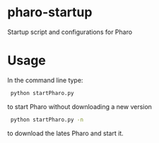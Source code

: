 pharo-startup
=============

Startup script and configurations for Pharo


Usage
=============

In the command line type:
```bash
 python startPharo.py
```
to start Pharo without downloading a new version
```bash
 python startPharo.py -n
```
to download the lates Pharo and start it.
